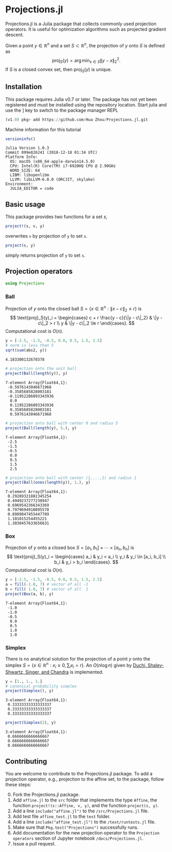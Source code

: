 
# Projections.jl

Projections.jl is a Julia package that collects commonly used projection operators. It is useful for optimization algorithms such as projected gradient descent.

Given a point $y \in \mathbb{R}^n$ and a set $S \subset \mathbb{R}^n$, the projection of $y$ onto $S$ is defined as
$$
    \text{proj}_S(y) = \arg \min_{x \in S} \|y - x\|_2^2.
$$
If $S$ is a closed convex set, then $\text{proj}_S(y)$ is unique.

## Installation

This package requires Julia v0.7 or later. The package has not yet been registered and must be installed using the repository location. Start julia and use the ] key to switch to the package manager REPL
```julia
(v1.0) pkg> add https://github.com/Hua-Zhou/Projections.jl.git
```

Machine information for this tutorial


```julia
versioninfo()
```

    Julia Version 1.0.3
    Commit 099e826241 (2018-12-18 01:34 UTC)
    Platform Info:
      OS: macOS (x86_64-apple-darwin14.5.0)
      CPU: Intel(R) Core(TM) i7-6920HQ CPU @ 2.90GHz
      WORD_SIZE: 64
      LIBM: libopenlibm
      LLVM: libLLVM-6.0.0 (ORCJIT, skylake)
    Environment:
      JULIA_EDITOR = code


## Basic usage

This package provides two functions for a set $s$,
```julia
project!(s, v, y)
```
overwrites `v` by projection of `y` to set `s`. 
```julia
project(s, y)
```
simply returns projection of `y` to set `s`.

## Projection operators


```julia
using Projections
```

### Ball

Projection of $y$ onto the closed ball $S = \{x \in \mathbb{R}^n: \|x - c\|_2 \le r\}$ is
$$
    \text{proj}_S(y)_i = \begin{cases}
    c + r \frac{y - c}{\|y - c\|_2} & \|y - c\|_2 > r \\
    y & \|y - c\|_2 \le r
    \end{cases}.
$$
Computational cost is $O(n)$.


```julia
y = [-2.5, -1.5, -0.5, 0.0, 0.5, 1.5, 2.5]
# norm is less than 5
sqrt(sum(abs2, y)) 
```




    4.183300132670378




```julia
# projection onto the unit ball
project(Ball(length(y)), y)
```




    7-element Array{Float64,1}:
     -0.5976143046671968 
     -0.3585685828003181 
     -0.11952286093343936
      0.0                
      0.11952286093343936
      0.3585685828003181 
      0.5976143046671968 




```julia
# projection onto ball with center 0 and radius 5
project(Ball(length(y), 5.), y)
```




    7-element Array{Float64,1}:
     -2.5
     -1.5
     -0.5
      0.0
      0.5
      1.5
      2.5




```julia
# projection onto ball with center (1,...,1) and radius 1
project(Ball(ones(length(y)), 1.), y)
```




    7-element Array{Float64,1}:
     0.29289321881345254
     0.4949237277238947 
     0.6969542366343369 
     0.7979694910895578 
     0.8989847455447789 
     1.101015254455221  
     1.3030457633656631 



### Box

Projection of $y$ onto a closed box $S = [a_1, b_1] \times \cdots \times [a_n, b_n]$ is
$$
    \text{proj}_S(y)_i = \begin{cases}
    a_i & y_i < a_i \\
    y_i & y_i \in [a_i, b_i] \\
    b_i & y_i > b_i
    \end{cases}.
$$
Computational cost is $O(n)$.


```julia
y = [-2.5, -1.5, -0.5, 0.0, 0.5, 1.5, 2.5]
a = fill(-1.0, 7) # vector of all -1
b = fill( 1.0, 7) # vector of all  1
project(Box(a, b), y)
```




    7-element Array{Float64,1}:
     -1.0
     -1.0
     -0.5
      0.0
      0.5
      1.0
      1.0



### Simplex

There is no analytical solution for the projection of a point $y$ onto the simplex $S = \{x \in \mathbb{R}^n: x_i \ge 0, \sum_i x_i = r\}$. An $O(n \log n)$ given by [Duchi, Shalev-Shwartz, Singer, and Chandra](https://stanford.edu/~jduchi/projects/DuchiShSiCh08.pdf) is implemented.


```julia
y = [1., 1., 1.]
# canonical probability simplex
project(Simplex(), y) 
```




    3-element Array{Float64,1}:
     0.33333333333333337
     0.33333333333333337
     0.33333333333333337




```julia
project(Simplex(2), y) 
```




    3-element Array{Float64,1}:
     0.6666666666666667
     0.6666666666666667
     0.6666666666666667



## Contributing

You are welcome to contribute to the Projections.jl package. To add a projection operator, e.g., projection to the affine set, to the package, follow these steps:

0. Fork the Projections.jl package.  
0. Add `affine.jl` to the `src` folder that implements the type `Affine`, the function `project!(s::Affine, v, y)`, and the function `project(s, y)`. 
0. Add a line `include("affine.jl")` to the `/src/Projections.jl` file.
0. Add test file `affine_test.jl` to the `test` folder.
0. Add a line `include("affine_test.jl")` to the `/test/runtests.jl` file.  
0. Make sure that `Pkg.test("Projections")` successfully runs.
0. Add documentation for the new projection operator to the `Projection operators` section of Jupyter notebook `/docs/Projections.jl`. 
0. Issue a pull request.
